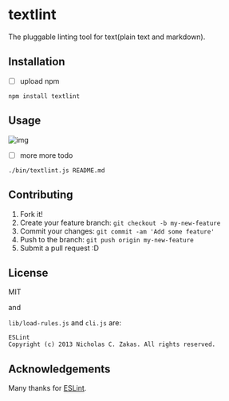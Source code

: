 # textlint

The pluggable linting tool for text(plain text and markdown).

## Installation

- [ ] upload npm

```
npm install textlint
```

## Usage

![img](http://monosnap.com/image/lYPymzf1agvbYOwEJMEPc5O9lnh9d8.png)

- [ ] more more todo


```
./bin/textlint.js README.md
```


## Contributing

1. Fork it!
2. Create your feature branch: `git checkout -b my-new-feature`
3. Commit your changes: `git commit -am 'Add some feature'`
4. Push to the branch: `git push origin my-new-feature`
5. Submit a pull request :D

## License

MIT

and

`lib/load-rules.js` and `cli.js` are:

    ESLint
    Copyright (c) 2013 Nicholas C. Zakas. All rights reserved.

## Acknowledgements

Many thanks for [ESLint](http://eslint.org/ "ESLint").